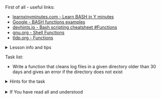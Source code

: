 First of all - useful links:

- [learnxinyminutes.com - Learn BASH in Y minutes](https://learnxinyminutes.com/docs/bash/)
- [Google - BASH functions examples](https://www.google.com/search?q=bash+functions+example)
- [devhints.io - Bash scripting cheatsheet #Functions](https://devhints.io/bash#functions)
- [gnu.org - Shell Functions](https://www.gnu.org/software/bash/manual/html_node/Shell-Functions.html)
- [tldp.org - Functions](https://tldp.org/LDP/abs/html/functions.html)

<details><summary>Lesson info and tips</summary>
<pre>
<strong>Syntax:</strong>
  function NAME {
    commands;
  }
<strong>Or:</strong>
  NAME () {
    commands;
  }
<strong>Call:</strong>
  NAME arg1 arg2<br>
<strong>Arguments:</strong>
  <strong>$#</strong>	Number of arguments
  <strong>$*</strong>	All positional arguments (as a single word)
  <strong>$@</strong>	All positional arguments (as separate strings)
  <strong>$1</strong>	First argument and so on
  <strong>$_</strong>	Last argument of the previous command
</pre>
</details>

Task list:
- Write a function that cleans log files in a given directory older than 30 days and gives an error if the directory does not exist

<details><summary>Hints for the task</summary>
<pre>
<strong>Task 1:</strong>
  $ log_cleanup(){
  >   echo "[ INFO ] - Running Cleanup On Older Logs - 30 days"
  >   if [[ -d "$1" ]]
  >   then
  >     find -name "$1/*.log" -type f -mtime +30 -delete
  >     echo "[ SUCCESS] - Cleanup Completed"
  >   else
  >     echo "[ ERROR ] - Directory path wrong... Cleanup has not happened..."
  >     return 1
  >   fi
  > }
  $ log_cleanup "/home/logs/"
</pre>
</details>
<br>
<details><summary>If You have read all and understood</summary>
<pre>
`touch IReadAllAndUndnderstood`{{exec}}
</pre>
